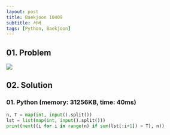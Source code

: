```yaml
---
layout: post
title: Baekjoon 10409
subtitle: 서버
tags: [Python, Baekjoon]
---
```


## 01. Problem

<img src="https://github.com/WoojinJeonkr/WoojinJeonkr.github.io/blob/main/assets/images/post_image/baekjoon/baekjoon_10409.png?raw=true">

## 02. Solution

### 01. Python (memory: 31256KB, time: 40ms)

```Python
n, T = map(int, input().split())
lst = list(map(int, input().split()))
print(next((i for i in range(n) if sum(lst[:i+1]) > T), n))
```
